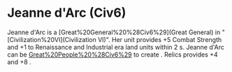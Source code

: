 # Jeanne d'Arc (Civ6)

Jeanne d'Arc is a [Great%20General%20%28Civ6%29](Great General) in "[Civilization%20VI](Civilization VI)". Her unit provides +5 Combat Strength and +1 to Renaissance and Industrial era land units within 2 s.
Jeanne d'Arc can be [Great%20People%20%28Civ6%29](retired) to create . Relics provides +4 and +8 .
